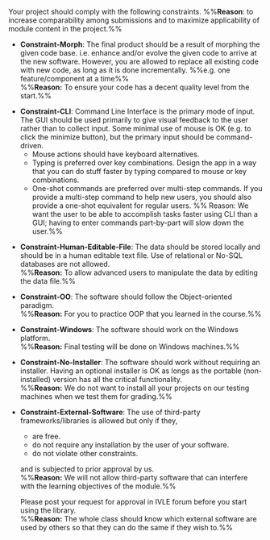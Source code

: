 Your project should comply with the following constraints.
%%**Reason**: to increase comparability among submissions and to maximize applicability of module content in the project.%%

* **Constraint-Morph**: The final product should be a result of morphing the given code base. i.e. enhance and/or evolve the given code to arrive at the new software. However, you are allowed to replace all existing code with new code, as long as it is done incrementally. %%e.g. one feature/component at a time%%<br/>
  %%**Reason:** To ensure your code has a decent quality level from the start.%%

<span id="constraint-cli">

* **Constraint-CLI**: Command Line Interface is the primary mode of input. The GUI should be used primarily to give visual feedback to the user rather than to collect input. Some minimal use of mouse is OK (e.g. to click the minimize button), but the primary input should be command-driven. 
  * Mouse actions should have keyboard alternatives. 
  * Typing is preferred over key combinations. Design the app in a way that you can do stuff faster by typing compared to mouse or key combinations.
  * <tooltip content="typing the full command and hitting ENTER will complete the task">One-shot commands</tooltip> are preferred over <tooltip content="prompting the user to input one parameter at a time">multi-step commands</tooltip>. If you provide a multi-step command to help new users, you should also provide a one-shot equivalent for regular users. %%&nbsp;Reason: We want the user to be able to accomplish tasks faster using CLI than a GUI; having to enter commands part-by-part will slow down the user.%%

</span>

* **Constraint-Human-Editable-File**: The data should be stored locally and should be in a human editable text file. Use of relational or No-SQL databases are not allowed.<br/> 
  %%**Reason:** To allow advanced users to manipulate the data by editing the data file.%%

* **Constraint-OO**: The software should follow the Object-oriented paradigm.<br/> 
  %%**Reason:** For you to practice OOP that you learned in the course.%%

* **Constraint-Windows**: The software should work on the Windows platform.<br/>
  %%**Reason:** Final testing will be done on Windows machines.%%

* **Constraint-No-Installer**: The software should work without requiring an installer. Having an optional installer is OK as longs as the portable (non-installed) version has all the critical functionality.  
  %%**Reason:** We do not want to install all your projects on our testing machines when we test them for grading.%%

* **Constraint-External-Software**: The use of third-party frameworks/libraries is allowed but only if they,
    *   are free.
    *   do not require any installation by the user of your software.
    *   do not violate other constraints.

  and is subjected to prior approval by us.<br> 
  %%**Reason:** We will not allow third-party software that can interfere with the learning objectives of the module.%%

  Please post your request for approval in IVLE forum before you start using the library.<br/>
  %%**Reason:** The whole class should know which external software are used by others so that they can do the same if they wish to.%%

